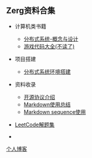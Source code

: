 ## Zerg资料合集

* 计算机类书籍
  * [分布式系统-概念与设计](https://github.com/atan135/book-notes/blob/master/books/%E5%88%86%E5%B8%83%E5%BC%8F%E7%B3%BB%E7%BB%9F-%E6%A6%82%E5%BF%B5%E4%B8%8E%E8%AE%BE%E8%AE%A1/%E7%9B%AE%E5%BD%95.md)
  * [游戏代码大全(不读了)](https://github.com/atan135/book-notes/blob/master/books/Game%20Coding%20Complete/index.md)
* 项目搭建

  * [分布式系统环境搭建](https://github.com/atan135/book-notes/tree/master/%E9%A1%B9%E7%9B%AE/%E8%99%9A%E6%8B%9F%E6%9C%BA%E9%9B%86%E7%BE%A4%E6%90%AD%E5%BB%BA)
* 资料收录
  * [开源协议介绍](https://github.com/atan135/book-notes/blob/master/%E8%B5%84%E6%96%99%E6%94%B6%E5%BD%95/%E5%BC%80%E6%BA%90%E5%8D%8F%E8%AE%AE%E4%BB%8B%E7%BB%8D.md)
  * [Markdown使用总结](https://github.com/atan135/book-notes/blob/master/%E8%B5%84%E6%96%99%E6%94%B6%E5%BD%95/markdown%E4%BD%BF%E7%94%A8%E6%80%BB%E7%BB%93.md)
  * [Markdown sequence使用](https://github.com/atan135/book-notes/blob/master/%E8%B5%84%E6%96%99%E6%94%B6%E5%BD%95/md%20sequence%E4%BD%BF%E7%94%A8.md)
* [LeetCode解题集](https://github.com/atan135/book-notes/blob/master/LeetCode/index.md)
* 













[个人博客](https://zergzerg.cn/wordpress/)



